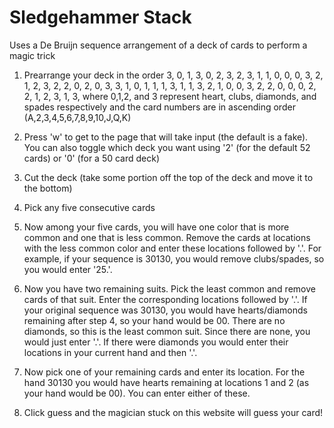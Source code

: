 # Sledgehammer Stack
Uses a De Bruijn sequence arrangement of a deck of cards to perform a magic trick

1) Prearrange your deck in the order 3, 0, 1, 3, 0, 2, 3, 2, 3, 1, 1, 0, 0, 0, 3, 2, 1, 2, 3, 2, 2, 0, 2, 0, 3, 3, 1, 0, 1, 1, 1, 3, 1, 1, 3, 2, 1, 0, 0, 3, 2, 2, 0, 0, 0, 2, 2, 1, 2, 3, 1, 3, where 0,1,2, and 3 represent heart, clubs, diamonds, and spades respectively and the card numbers are in ascending order (A,2,3,4,5,6,7,8,9,10,J,Q,K)

2) Press 'w' to get to the page that will take input (the default is a fake). You can also toggle which deck you want using '2' (for the default 52 cards) or '0' (for a 50 card deck)

3) Cut the deck (take some portion off the top of the deck and move it to the bottom)

4) Pick any five consecutive cards

5) Now among your five cards, you will have one color that is more common and one that is less common. Remove the cards at locations with the less common color and enter these locations followed by '.'. For example, if your sequence is 30130, you would remove clubs/spades, so you would enter '25.'.

6) Now you have two remaining suits. Pick the least common and remove cards of that suit. Enter the corresponding locations followed by '.'. If your original sequence was 30130, you would have hearts/diamonds remaining after step 4, so your hand would be 00. There are no diamonds, so this is the least common suit. Since there are none, you would just enter '.'. If there were diamonds you would enter their locations in your current hand and then '.'.

7) Now pick one of your remaining cards and enter its location. For the hand 30130 you would have hearts remaining at locations 1 and 2 (as your hand would be 00). You can enter either of these.

8) Click guess and the magician stuck on this website will guess your card!
